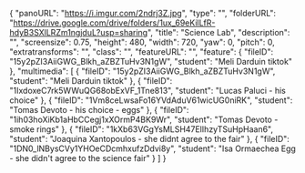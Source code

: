 {
      "panoURL": "https://i.imgur.com/2ndrj3Z.jpg",
      "type": "",
      "folderURL": "https://drive.google.com/drive/folders/1ux_69eKilLfR-hdyB3SXlLRZm1ngjduL?usp=sharing",
      "title": "Science Lab",
      "description": "",
      "screensize": 0.75,
      "height": 480,
      "width": 720,
      "yaw": 0,
      "pitch": 0,
      "extratransforms": "",
      "class": "",
      "featureURL": "",
      "feature": {
         "fileID": "15y2pZI3AiiGWG_Blkh_aZBZTuHv3N1gW",
         "student": "Meli Darduin tiktok"
      },
      "multimedia": [
         {
            "fileID": "15y2pZI3AiiGWG_Blkh_aZBZTuHv3N1gW",
            "student": "Meli Darduin tiktok"
         },
         {
            "fileID": "1IxdoxeC7rk5WWuQG68obExVF_1Tne813",
            "student": "Lucas Paluci - his choice"
         },
         {
            "fileID": "1Vm8ceLwsaFo16YVdAduV61wicUG0niRK",
            "student": "Tomas Devoto - his choice - eggs"
         },
         {
            "fileID": "1ih03hoXiKb1aHbCCegj1xXOrmP4BK9Wr",
            "student": "Tomas Devoto - smoke rings"
         },
         {
            "fileID": "1kXb63VGgYsMLSH47ElIhzyTSuHpHaan6",
            "student": "Joaquina Xantopoulos - she didnt agree to the fair"
         },
         {
            "fileID": "1DN0_lNBysCVy1YHOeCDcmhxufzDdvi8y",
            "student": "Isa Ormaechea Egg - she didn't agree to the science fair"
         }
      ]
   }